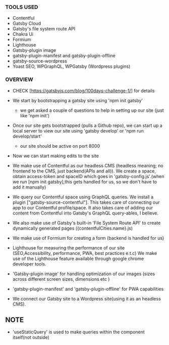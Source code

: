 ### TOOLS USED

- Contentful
- Gatsby Cloud
- Gatsby's file system route API
- Chakra Ui
- Formium
- Lighthouse
- Gatsby-plugin image
- gatsby-plugin-manifest and gatsby-plugin-offline
- gatsby-source-wordpress
- Yoast SEO, WPGraphQL, WPGatsby (Wordpress plugins)

### OVERVIEW

- CHECK [https://gatsbyjs.com/blog/100days-challenge-1/] for details

- We start by bootstrapping a gatsby site using 'npm init gatsby'
  - we get asked a couple of questions to help in setting up our site (just like 'npm init')
- Once our site gets bootstrapped (pulls a Github repo), we can start up a local server to view our site using 'gatsby develop' or 'npm run develop/start'
  - our site should be active on port 8000
- Now we can start making edits to the site
- We make use of Contentful as our headless CMS (headless meaning; no frontend to the CMS, just backend(APIs and all)). We create a space, obtain access-token and spaceID which goes in 'gatsby-config.js'.(when we run [npm init gatsby],this gets handled for us, so we don't have to add it manually)
- We query our Contentful space using GraphQL queries. We install a plugin ["gatsby-source-contentful"]. This takes care of connecting our app to our Contentful profile/space. It also takes care of adding our content from Contentful into Gatsby's GraphQL query-ables, I believe.
- We also make use of Gatsby's built-in 'File System Route API' to create dynamically generated pages ({contentfulCities.name}.js)
- We make use of Formium for creating a form (backend is handled for us)
- Lighthouse for measuring the performance of our site (SEO,Accessibility, performance, PWA, best practices e.t.c) We make use of the Lighthouse feature available through google chrome developer tools.
- 'Gatsby-plugin image' for handling optimization of our images (sizes across different screen sizes, dimensions etc )
- 'gatsby-plugin-manifest' and 'gatsby-plugin-offline' for PWA capabilities
- We connect our Gatsby site to a Wordpress site(using it as an headless CMS).


## NOTE
- 'useStaticQuery' is used to make queries within the component itself(not outside)